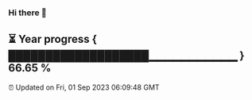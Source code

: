 ### Hi there 👋
⏳ Year progress { ███████████████████▁▁▁▁▁▁▁▁▁▁▁ } 66.65 %
---
⏰ Updated on Fri, 01 Sep 2023 06:09:48 GMT


